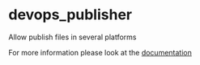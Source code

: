 # devops_publisher
Allow publish files in several platforms
 
For more information please look at the [documentation]( ./doc/src/index.md )
